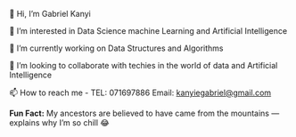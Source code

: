 👋 Hi, I’m Gabriel Kanyi

👀 I’m interested in Data Science machine Learning and Artificial Intelligence

🌱 I’m currently working on Data Structures and Algorithms

💞️ I’m looking to collaborate with techies in the world of data and Artificial Intelligence

📫 How to reach me - TEL: 071697886 Email: kanyiegabriel@gmail.com


**Fun Fact:** My ancestors are believed to have came from the mountains — explains why I’m so chill 😂
<!---
kanyi-Gabriel/kanyi-Gabriel is a ✨ special ✨ repository because its `README.md` (this file) appears on your GitHub profile.
You can click the Preview link to take a look at your changes.
--->
